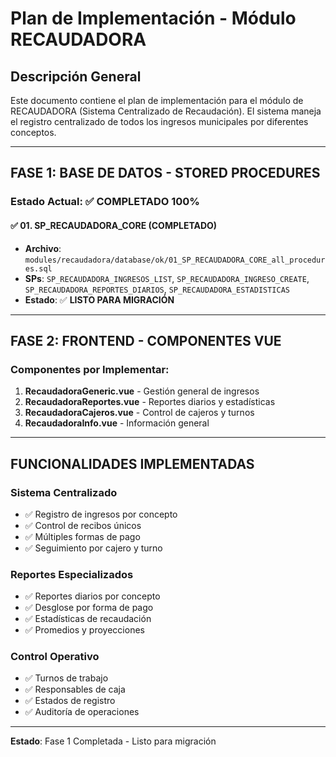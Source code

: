 # Plan de Implementación - Módulo RECAUDADORA

## Descripción General
Este documento contiene el plan de implementación para el módulo de RECAUDADORA (Sistema Centralizado de Recaudación). El sistema maneja el registro centralizado de todos los ingresos municipales por diferentes conceptos.

---

## FASE 1: BASE DE DATOS - STORED PROCEDURES

### Estado Actual: ✅ **COMPLETADO 100%**

#### ✅ 01. SP_RECAUDADORA_CORE (COMPLETADO)
- **Archivo**: `modules/recaudadora/database/ok/01_SP_RECAUDADORA_CORE_all_procedures.sql`
- **SPs**: `SP_RECAUDADORA_INGRESOS_LIST`, `SP_RECAUDADORA_INGRESO_CREATE`, `SP_RECAUDADORA_REPORTES_DIARIOS`, `SP_RECAUDADORA_ESTADISTICAS`
- **Estado**: ✅ **LISTO PARA MIGRACIÓN**

---

## FASE 2: FRONTEND - COMPONENTES VUE

### Componentes por Implementar:
1. **RecaudadoraGeneric.vue** - Gestión general de ingresos
2. **RecaudadoraReportes.vue** - Reportes diarios y estadísticas
3. **RecaudadoraCajeros.vue** - Control de cajeros y turnos
4. **RecaudadoraInfo.vue** - Información general

---

## FUNCIONALIDADES IMPLEMENTADAS

### Sistema Centralizado
- ✅ Registro de ingresos por concepto
- ✅ Control de recibos únicos
- ✅ Múltiples formas de pago
- ✅ Seguimiento por cajero y turno

### Reportes Especializados
- ✅ Reportes diarios por concepto
- ✅ Desglose por forma de pago
- ✅ Estadísticas de recaudación
- ✅ Promedios y proyecciones

### Control Operativo
- ✅ Turnos de trabajo
- ✅ Responsables de caja
- ✅ Estados de registro
- ✅ Auditoría de operaciones

---

**Estado**: Fase 1 Completada - Listo para migración